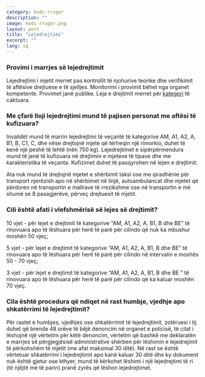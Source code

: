 ```yaml
---
category: kodi-rrugor
description: ""
image: kodi-rrugor.png
layout: post
title: "Lejedrejtimi"
excerpt: ""
lang: sq
---
```

<script>
var data = { topics: [
  {
    title: "Provimi i marrjes së leje drejtimit",
    text: function(){ return $("#part1").html(); }
  },
  {
    title: "Kategoritë e leje drejtimit",
    text: function(){ return $("#part2").html(); }
  },
  {
    title: "Lejedrejtimi per personat me aftësi të kufizuara",
    text: function(){ return $("#part3").html(); }
  },
  {
    title: "Afati i vlefshmërisë së leje drejtimit",
    text: function(){ return $("#part4").html(); }
  },
  {
    title: "Humbja e lejedrejtimit",
    text: function(){ return $("#part5").html(); }
  }  
]};
</script>

<div id="part1" class="hidden">
<h3>Provimi i marrjes së lejedrejtimit</h3>
Lejedrejtimi i mjetit merret pas kontrollit të njohurive teorike dhe verifikimit të aftësive drejtuese e të sjelljes. Monitorimi i provimit bëhet nga organet kompetente. Provimet janë publike. Leja e drejtimit merret për <a href="">kategori</a> të caktuara.
</div>

<div id="part2" class="hidden">
<h3></h3>
</div>

<div id="part3" class="hidden">
<h3>Me çfarë lloji lejedrejtimi mund të pajisen personat me aftësi të kufizuara?</h3>
<p>Invalidët mund të marrin lejedrejtimi të veçantë të kategorive AM, A1, A2, A, B1, B, C1, C, dhe nëse drejtojnë mjete që tërheqin një rimorkio, duhet të kenë një peshë të lehtë (nën 750 kg). Lejedrejtimet e sipërpërmendura mund të jenë të kufizuara në drejtimin e mjeteve të tipave dhe me karakteristika të veçanta. Kufizimet duhet të pasqyrohen në lejen e drejtimit.</p>
<p>Ata nuk mund të drejtojnë mjetet e shërbimit taksi ose me qiradhënie për transport njerëzish apo në shërbimet në linjë, autoambulancat dhe mjetet që përdoren në transportin e mallrave të rrezikshme ose në transportin e më shumë se 8 pasagjerëve, përveç drejtuesit të mjetit.</p>
</div>

<div id="part4" class="hidden">
<h3>Cili është afati i vlefshmërisë së lejes së drejtimit?</h3>
<p>10 vjet - për lejet e drejtimit të kategorive “AM, A1, A2, A, B1, B dhe BE” të rinovuara apo të lëshuara për herë të parë për cilindo që nuk ka mbushur moshën 50 vjeç;</p>
<p>5 vjet - për lejet e drejtimit të kategorive “AM, A1, A2, A, B1, B dhe BE” të rinovuara apo të lëshuara për herë të parë për cilindo në intervalin e moshës 50 - 70 vjeç; </p>
<p>3 vjet - për lejet e drejtimit të kategorive “AM, A1, A2, A, B1, B dhe BE ” të rinovuara apo të lëshuara për herë të parë për cilindo që ka kaluar moshën 70 vjeç.</p>
</div>

<div id="part5" class="hidden">
<h3>Cila është procedura që ndiqet në rast humbje, vjedhje apo shkatërrimi të lejedrejtimit?</h3>
Për rastet e humbjes, vjedhjes ose shkatërrimit të lejedrejtimit, zotëruesi i tij duhet që brenda 48 orëve të bëjë denoncim në organet e policisë, të cilat i lëshojnë një vërtetim për këtë denoncim, vërtetim që bashkë me deklaratën e marrjes së përgjegjësisë administrative shërben për lëshimin e lejedrejimit të përkohshëm të mjetit (me afat maksimal 30 ditë). Në rast se është vërtetuar shkatërrimi i lejedrejtimit apo kanë kaluar 30 ditë dhe ky dokument nuk është gjetur ose kthyer, mund të kërkohet lëshimi i një lejedrejtimi të ri (të njëjtë me të parin) pranë zyrës që lëshon lejedrejtimet.
</div>

<div class="post-content"></div>
